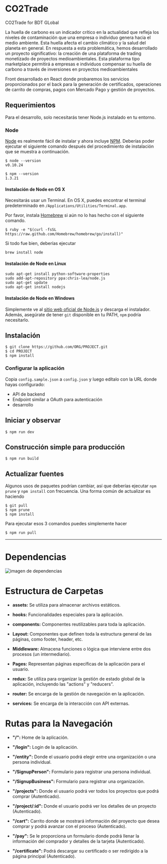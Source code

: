 # CO2Trade

CO2Trade for BDT GLobal

La huella de carbono es un indicador crítico en la actualidad que refleja los niveles de contaminación que una empresa o individuo genera hacia el medio ambiente. Esta huella afecta el cambio climático y la salud del planeta en general. En respuesta a esta problemática, hemos desarrollado un proyecto significativo: la creación de una plataforma de trading monetizado de proyectos medioambientales. Esta plataforma tipo marketplace permitirá a empresas e individuos compensar su huella de carbono a través de inversiones en proyectos medioambientales

Front desarrollado en React donde probaremos los servicios proporcionados por el back para la generación de certificados, operaciones de carrito de compras, pagos con Mercado Pago y gestión de proyectos.


## Requerimientos

Para el desarrollo, solo necesitarás tener Node.js instalado en tu entorno.

### Node

[Node](http://nodejs.org/) es realmente fácil de instalar y ahora incluye [NPM](https://npmjs.org/).
Deberías poder ejecutar el siguiente comando después del procedimiento de instalación que se muestra a continuación.

    $ node --version
    v0.10.24

    $ npm --version
    1.3.21

#### Instalación de Node en OS X

Necesitarás usar un Terminal. En OS X, puedes encontrar el terminal predeterminado en
`/Applications/Utilities/Terminal.app`.

Por favor, instala [Homebrew](http://brew.sh/) si aún no lo has hecho con el siguiente comando.

    $ ruby -e "$(curl -fsSL https://raw.github.com/Homebrew/homebrew/go/install)"

Si todo fue bien, deberías ejecutar

    brew install node

#### Instalación de Node en Linux

    sudo apt-get install python-software-properties
    sudo add-apt-repository ppa:chris-lea/node.js
    sudo apt-get update
    sudo apt-get install nodejs

#### Instalación de Node en Windows

Simplemente ve al [sitio web oficial de Node.js](http://nodejs.org/) y descarga el instalador.
Además, asegúrate de tener `git` disponible en tu PATH, `npm` podría necesitarlo.

## Instalación

    $ git clone https://github.com/ORG/PROJECT.git
    $ cd PROJECT
    $ npm install

### Configurar la aplicación

Copia `config.sample.json` a `config.json` y luego edítalo con la URL donde hayas configurado:

- API de backend
- Endpoint similar a OAuth para autenticación
- desarrollo

## Iniciar y observar

    $ npm run dev

## Construcción simple para producción

    $ npm run build

## Actualizar fuentes

Algunos usos de paquetes podrían cambiar, así que deberías ejecutar `npm prune` y `npm install` con frecuencia.
Una forma común de actualizar es haciendo

    $ git pull
    $ npm prune
    $ npm install

Para ejecutar esos 3 comandos puedes simplemente hacer

    $ npm run pull

---


# Dependencias
![imagen de dependencias](https://ik.imagekit.io/900hpd9ky/CO2/Captura%20de%20pantalla%202023-11-29%20121056.png?updatedAt=1701270796527)


# Estructura de Carpetas

- **assets:** Se utiliza para almacenar archivos estáticos.
  
- **hooks:** Funcionalidades especiales para la aplicación.
  
- **components:** Componentes reutilizables para toda la aplicación.

- **Layout:** Componentes que definen toda la estructura general de las páginas, como footer, header, etc.

- **Middleware:** Almacena funciones o lógica que interviene entre dos procesos (un intermediario).

- **Pages:** Representan páginas específicas de la aplicación para el usuario.

- **redux:** Se utiliza para organizar la gestión de estado global de la aplicación, incluyendo las "actions" y "reducers".

- **router:** Se encarga de la gestión de navegación en la aplicación.

- **services:** Se encarga de la interacción con API externas.


# Rutas para la Navegación

- **"/":** Home de la aplicación.

- **"/login":** Login de la aplicación.

- **"/entity":** Donde el usuario podrá elegir entre una organización o una persona individual.

- **"/SignupPerson":** Formulario para registrar una persona individual.

- **"/SignupBusiness":** Formulario para registrar una organización.

- **"/projects":** Donde el usuario podrá ver todos los proyectos que podrá comprar (Autenticado).

- **"/project/:id":** Donde el usuario podrá ver los detalles de un proyecto (Autenticado).

- **"/cart":** Carrito donde se mostrará información del proyecto que desea comprar y podrá avanzar con el proceso (Autenticado).

- **"/pay":** Se le proporciona un formulario donde podrá llenar la información del comprador y detalles de la tarjeta (Autenticado).

- **"/certificate":** Podrá descargar su certificado o ser redirigido a la página principal (Autenticado).



